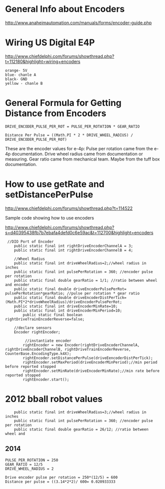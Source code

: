 # General Info about Encoders #
http://www.anaheimautomation.com/manuals/forms/encoder-guide.php

# Wiring US Digital E4P #
http://www.chiefdelphi.com/forums/showthread.php?t=112180&highlight=wiring+encoders
```
orange- 5V
blue- chanle A
black- GND
yellow - chanle B
```

# General Formula for Getting Distance from Encoders #
```
DRIVE_ENCODER_PULSE_PER_ROT = PULSE_PER_ROTATION * GEAR_RATIO

Distance Per Pulse = ((Math.PI * 2 * DRIVE_WHEEL_RADIUS) / DRIVE_ENCODER_PULSE_PER_ROT)
```

These are the encoder values for e-4p:
Pulse per rotation came from the e-4p documentation.
Drive wheel radius came from documentation or measuring.
Gear ratio came from mechanical team. Maybe from the tuff box documentation.

# How to use getRate and setDistancePerPulse #

http://www.chiefdelphi.com/forums/showthread.php?t=114522

Sample code showing how to use encoders

http://www.chiefdelphi.com/forums/showthread.php?s=d40395438fb7b7ebafa4defd0c6e59ac&t=112700&highlight=encoders
```
 //DIO Port of Encoder
	public static final int rightDriveEncoderChannelA = 3;
	public static final int rightDriveEncoderChannelB = 4;

	//Wheel Radius
	public static final int driveWheelRadius=2;//wheel radius in inches
	public static final int pulsePerRotation = 360; //encoder pulse per rotation
	public static final double gearRatio = 1/1; //ratio between wheel and encoder
	public static final double driveEncoderPulsePerRot= pulsePerRotation*gearRatio; //pulse per rotation * gear ratio
	public static final double driveEncoderDistPerTick=(Math.PI*2*driveWheelRadius)/driveEncoderPulsePerRot;
	public static final int driveEncoderMinRate=10; 
	public static final int driveEncoderMinPeriod=10;
        public static final boolean rightDriveTrainEncoderReverse=false;

	//declare sensors
	Encoder rightEncoder;

         //instantiate encoder
        rightEncoder = new Encoder(rightDriveEncoderChannelA, rightDriveEncoderChannelB, rightDriveTrainEncoderReverse, CounterBase.EncodingType.k4X);
    	rightEncoder.setDistancePerPulse(driveEencoderDistPerTick);
    	rightEncoder.setMaxPeriod(driveEncoderMinPeriod);//min period before reported stopped
    	rightEncoder.setMinRate(driveEncoderMinRate);//min rate before reported stopped
    	rightEncoder.start();
```

# 2012 bball robot values #
```
	public static final int driveWheelRadius=3;//wheel radius in inches
	public static final int pulsePerRotation = 360; //encoder pulse per rotation
	public static final double gearRatio = 26/12; //ratio between wheel and 
```

## 2014 ##
```
PULSE_PER_ROTATION = 250
GEAR_RATIO = 12/5
DRIVE_WHEEL_RADIUS = 2

Drive encoder pulse per rotation = 250*(12/5) = 600
Distance per pulse = ((3.14*2*2)/ 600= 0.020933333
```